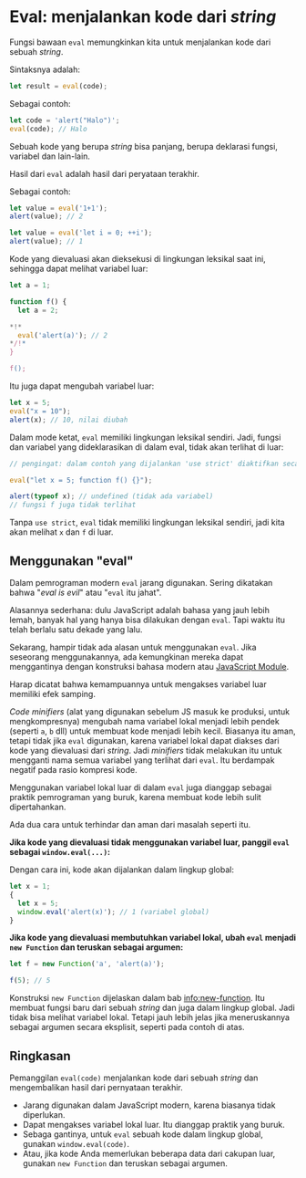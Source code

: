 # Eval: menjalankan kode dari _string_

Fungsi bawaan `eval` memungkinkan kita untuk menjalankan kode dari sebuah _string_.

Sintaksnya adalah:

```js
let result = eval(code);
```

Sebagai contoh:

```js run
let code = 'alert("Halo")';
eval(code); // Halo
```

Sebuah kode yang berupa _string_ bisa panjang, berupa deklarasi fungsi, variabel dan lain-lain.

Hasil dari `eval` adalah hasil dari peryataan terakhir.

Sebagai contoh:
```js run
let value = eval('1+1');
alert(value); // 2
```

```js run
let value = eval('let i = 0; ++i');
alert(value); // 1
```
Kode yang dievaluasi akan dieksekusi di lingkungan leksikal saat ini, sehingga dapat melihat variabel luar:

```js run no-beautify
let a = 1;

function f() {
  let a = 2;

*!*
  eval('alert(a)'); // 2
*/!*
}

f();
```

Itu juga dapat mengubah variabel luar:

```js untrusted refresh run
let x = 5;
eval("x = 10");
alert(x); // 10, nilai diubah
```

Dalam mode ketat, `eval` memiliki lingkungan leksikal sendiri. Jadi, fungsi dan variabel yang dideklarasikan di dalam eval, tidak akan terlihat di luar:

```js untrusted refresh run
// pengingat: dalam contoh yang dijalankan 'use strict' diaktifkan secara bawaan

eval("let x = 5; function f() {}");

alert(typeof x); // undefined (tidak ada variabel)
// fungsi f juga tidak terlihat
```

Tanpa `use strict`, `eval` tidak memiliki lingkungan leksikal sendiri, jadi kita akan melihat `x` dan `f` di luar.

## Menggunakan "eval"

Dalam pemrograman modern `eval` jarang digunakan. Sering dikatakan bahwa "_eval is evil_" atau "`eval` itu jahat".

Alasannya sederhana: dulu JavaScript adalah bahasa yang jauh lebih lemah, banyak hal yang hanya bisa dilakukan dengan `eval`. Tapi waktu itu telah berlalu satu dekade yang lalu.

Sekarang, hampir tidak ada alasan untuk menggunakan `eval`. Jika seseorang menggunakannya, ada kemungkinan mereka dapat menggantinya dengan konstruksi bahasa modern atau [JavaScript Module](info:modules).

Harap dicatat bahwa kemampuannya untuk mengakses variabel luar memiliki efek samping.

_Code minifiers_ (alat yang digunakan sebelum JS masuk ke produksi, untuk mengkompresnya) mengubah nama variabel lokal menjadi lebih pendek (seperti `a`, `b` dll) untuk membuat kode menjadi lebih kecil. Biasanya itu aman, tetapi tidak jika `eval` digunakan, karena variabel lokal dapat diakses dari kode yang dievaluasi dari _string_. Jadi _minifiers_ tidak melakukan itu untuk mengganti nama semua variabel yang terlihat dari `eval`. Itu berdampak negatif pada rasio kompresi kode.

Menggunakan variabel lokal luar di dalam `eval` juga dianggap sebagai praktik pemrograman yang buruk, karena membuat kode lebih sulit dipertahankan.

Ada dua cara untuk terhindar dan aman dari masalah seperti itu.

**Jika kode yang dievaluasi tidak menggunakan variabel luar, panggil `eval` sebagai `window.eval(...)`:**

Dengan cara ini, kode akan dijalankan dalam lingkup global:

```js untrusted refresh run
let x = 1;
{
  let x = 5;
  window.eval('alert(x)'); // 1 (variabel global)
}
```

**Jika kode yang dievaluasi membutuhkan variabel lokal, ubah `eval` menjadi `new Function` dan teruskan sebagai argumen:**

```js run
let f = new Function('a', 'alert(a)');

f(5); // 5
```

Konstruksi `new Function` dijelaskan dalam bab <info:new-function>. Itu membuat fungsi baru dari sebuah _string_ dan juga dalam lingkup global. Jadi tidak bisa melihat variabel lokal. Tetapi jauh lebih jelas jika meneruskannya sebagai argumen secara eksplisit, seperti pada contoh di atas.

## Ringkasan

Pemanggilan `eval(code)` menjalankan kode dari sebuah _string_ dan mengembalikan hasil dari pernyataan terakhir.
- Jarang digunakan dalam JavaScript modern, karena biasanya tidak diperlukan.
- Dapat mengakses variabel lokal luar. Itu dianggap praktik yang buruk.
- Sebaga gantinya, untuk `eval` sebuah kode dalam lingkup global, gunakan `window.eval(code)`.
- Atau, jika kode Anda memerlukan beberapa data dari cakupan luar, gunakan `new Function` dan teruskan sebagai argumen.
